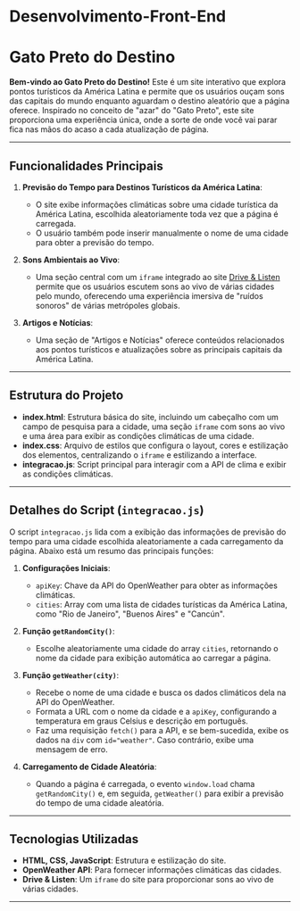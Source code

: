 # Desenvolvimento-Front-End

# Gato Preto do Destino

**Bem-vindo ao Gato Preto do Destino!** Este é um site interativo que explora pontos turísticos da América Latina e permite que os usuários ouçam sons das capitais do mundo enquanto aguardam o destino aleatório que a página oferece. Inspirado no conceito de "azar" do "Gato Preto", este site proporciona uma experiência única, onde a sorte de onde você vai parar fica nas mãos do acaso a cada atualização de página.

---

## Funcionalidades Principais

1. **Previsão do Tempo para Destinos Turísticos da América Latina**:
   - O site exibe informações climáticas sobre uma cidade turística da América Latina, escolhida aleatoriamente toda vez que a página é carregada. 
   - O usuário também pode inserir manualmente o nome de uma cidade para obter a previsão do tempo.

2. **Sons Ambientais ao Vivo**:
   - Uma seção central com um `iframe` integrado ao site [Drive & Listen](https://driveandlisten.herokuapp.com/) permite que os usuários escutem sons ao vivo de várias cidades pelo mundo, oferecendo uma experiência imersiva de "ruídos sonoros" de várias metrópoles globais.

3. **Artigos e Notícias**:
   - Uma seção de "Artigos e Notícias" oferece conteúdos relacionados aos pontos turísticos e atualizações sobre as principais capitais da América Latina.

---

## Estrutura do Projeto

- **index.html**: Estrutura básica do site, incluindo um cabeçalho com um campo de pesquisa para a cidade, uma seção `iframe` com sons ao vivo e uma área para exibir as condições climáticas de uma cidade.
- **index.css**: Arquivo de estilos que configura o layout, cores e estilização dos elementos, centralizando o `iframe` e estilizando a interface.
- **integracao.js**: Script principal para interagir com a API de clima e exibir as condições climáticas.

---

## Detalhes do Script (`integracao.js`)

O script `integracao.js` lida com a exibição das informações de previsão do tempo para uma cidade escolhida aleatoriamente a cada carregamento da página. Abaixo está um resumo das principais funções:

1. **Configurações Iniciais**:
   - `apiKey`: Chave da API do OpenWeather para obter as informações climáticas.
   - `cities`: Array com uma lista de cidades turísticas da América Latina, como "Rio de Janeiro", "Buenos Aires" e "Cancún".

2. **Função `getRandomCity()`**:
   - Escolhe aleatoriamente uma cidade do array `cities`, retornando o nome da cidade para exibição automática ao carregar a página.

3. **Função `getWeather(city)`**:
   - Recebe o nome de uma cidade e busca os dados climáticos dela na API do OpenWeather.
   - Formata a URL com o nome da cidade e a `apiKey`, configurando a temperatura em graus Celsius e descrição em português.
   - Faz uma requisição `fetch()` para a API, e se bem-sucedida, exibe os dados na `div` com `id="weather"`. Caso contrário, exibe uma mensagem de erro.

4. **Carregamento de Cidade Aleatória**:
   - Quando a página é carregada, o evento `window.load` chama `getRandomCity()` e, em seguida, `getWeather()` para exibir a previsão do tempo de uma cidade aleatória.
   

---

## Tecnologias Utilizadas

- **HTML, CSS, JavaScript**: Estrutura e estilização do site.
- **OpenWeather API**: Para fornecer informações climáticas das cidades.
- **Drive & Listen**: Um `iframe` do site para proporcionar sons ao vivo de várias cidades.

---

